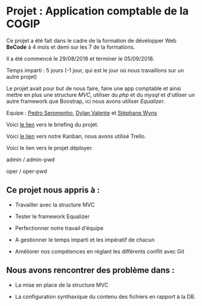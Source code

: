 # Projet : Application comptable de la COGIP

Ce projet a été fait dans le cadre de la formation de développer Web **BeCode** à 4 mois et demi sur les 7 de la formations.

Il a été commencé le 29/08/2018 et terminer le 05/09/2018.

Temps imparti : 5 jours (-1 jour, qui est le jour où nous travaillons sur un autre projet)

Le projet avait pour but de nous faire, faire une app comptable et ainsi mettre en plus une structure *MVC*, utiliser du *php* et du *mysql* et d'utliser un autre framework que Boostrap, ici nous avons utiliser *Equalizer*.

Equipe : [Pedro Seromenho](https://github.com/pedroseromenho), [Dylan Valente](https://github.com/valentedylan92) et [Stéphane Wyns](https://github.com/Wstephane)


Voici [le lien](https://github.com/becodeorg/lovelace-2/tree/master/Projects/COGIPapp) vers le briefing du projet.

Voici [le lien](https://trello.com/b/Ri2UquO7/projet-my-first-relational-database-app) vers notre Kanban, nous avons utilisé Trello.

Voici le lien vers le projet déployer.

admin / admin-pwd

oper / oper-pwd


Ce projet nous appris à :
--------------------------

* Travailler avec la structure MVC

* Tester le framework Equalizer

* Perfectionner notre travail d'équipe

* A gestionner le temps imparti et les impératif de chacun

* Améliorer nos compétences en réglant les différents conflit avec Git


Nous avons rencontrer des problème dans :
---------------------------------------

* La mise en place de la structure MVC

* La configuration synthaxique du contenu des fichiers en rapport à la DB.

